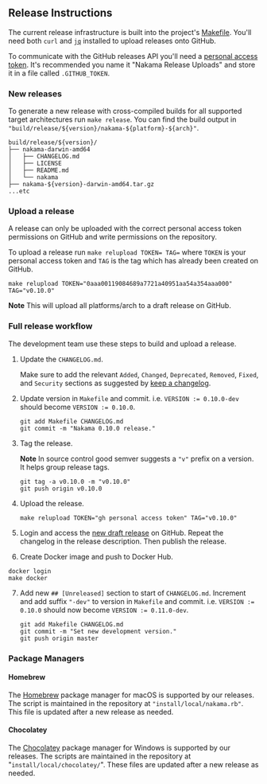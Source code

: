 ## Release Instructions

The current release infrastructure is built into the project's [Makefile](https://github.com/heroiclabs/nakama/blob/master/Makefile). You'll need both `curl` and [`jq`](https://stedolan.github.io/jq/) installed to upload releases onto GitHub.

To communicate with the GitHub releases API you'll need a [personal access token](https://help.github.com/articles/creating-an-access-token-for-command-line-use/). It's recommended you name it "Nakama Release Uploads" and store it in a file called `.GITHUB_TOKEN`.

### New releases

To generate a new release with cross-compiled builds for all supported target architectures run `make release`. You can find the build output in `"build/release/${version}/nakama-${platform}-${arch}"`.

```
build/release/${version}/
├── nakama-darwin-amd64
│   ├── CHANGELOG.md
│   ├── LICENSE
│   ├── README.md
│   └── nakama
├── nakama-${version}-darwin-amd64.tar.gz
...etc
```

### Upload a release

A release can only be uploaded with the correct personal access token permissions on GitHub and write permissions on the repository.

To upload a release run `make relupload TOKEN= TAG=` where `TOKEN` is your personal access token and `TAG` is the tag which has already been created on GitHub.

```
make relupload TOKEN="0aaa00119084689a7721a40951aa54a354aaa000" TAG="v0.10.0"
```

__Note__ This will upload all platforms/arch to a draft release on GitHub.

### Full release workflow

The development team use these steps to build and upload a release.

1. Update the `CHANGELOG.md`.

   Make sure to add the relevant `Added`, `Changed`, `Deprecated`, `Removed`, `Fixed`, and `Security` sections as suggested by [keep a changelog](http://keepachangelog.com).

2. Update version in `Makefile` and commit. i.e. `VERSION := 0.10.0-dev` should become `VERSION := 0.10.0`.

   ```
   git add Makefile CHANGELOG.md
   git commit -m "Nakama 0.10.0 release."
   ```

3. Tag the release.

   __Note__ In source control good semver suggests a `"v"` prefix on a version. It helps group release tags.

   ```
   git tag -a v0.10.0 -m "v0.10.0"
   git push origin v0.10.0
   ```

4. Upload the release.

   ```
   make relupload TOKEN="gh personal access token" TAG="v0.10.0"
   ```

5. Login and access the [new draft release](https://github.com/heroiclabs/nakama/releases) on GitHub. Repeat the changelog in the release description. Then publish the release.

6. Create Docker image and push to Docker Hub. 

  ```
  docker login
  make docker
  ```

7. Add new `## [Unreleased]` section to start of `CHANGELOG.md`. Increment and add suffix `"-dev"` to version in `Makefile` and commit. i.e. `VERSION := 0.10.0` should now become `VERSION := 0.11.0-dev`.

   ```
   git add Makefile CHANGELOG.md
   git commit -m "Set new development version."
   git push origin master
   ```  

### Package Managers

#### Homebrew

The [Homebrew](http://brew.sh/) package manager for macOS is supported by our releases. The script is maintained in the repository at `"install/local/nakama.rb"`. This file is updated after a new release as needed.

#### Chocolatey

The [Chocolatey](https://chocolatey.org) package manager for Windows is supported by our releases. The scripts are maintained in the repository at "`install/local/chocolatey/`". These files are updated after a new release as needed.
